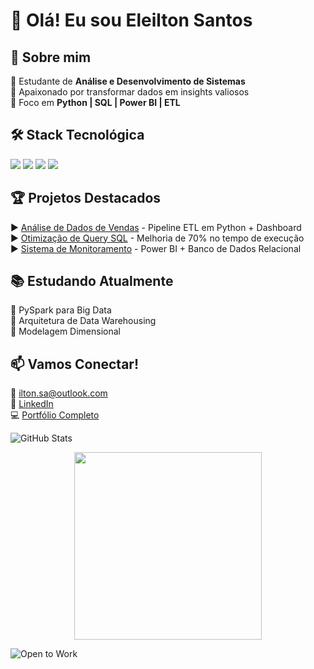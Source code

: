 # 👋 Olá! Eu sou Eleilton Santos  

## 🚀 Sobre mim  
🔹 Estudante de **Análise e Desenvolvimento de Sistemas**  
🔹 Apaixonado por transformar dados em insights valiosos  
🔹 Foco em **Python | SQL | Power BI | ETL**  

## 🛠️ Stack Tecnológica  
<p align="left">
  <img src="https://img.shields.io/badge/Python-3776AB?style=for-the-badge&logo=python&logoColor=white"/>
  <img src="https://img.shields.io/badge/SQL-4479A1?style=for-the-badge&logo=postgresql&logoColor=white"/>
  <img src="https://img.shields.io/badge/PowerBI-F2C811?style=for-the-badge&logo=powerbi&logoColor=black"/>
  <img src="https://img.shields.io/badge/Pandas-150458?style=for-the-badge&logo=pandas&logoColor=white"/>
</p>

## 🏆 Projetos Destacados
▶️ [Análise de Dados de Vendas](link) - Pipeline ETL em Python + Dashboard  
▶️ [Otimização de Query SQL](link) - Melhoria de 70% no tempo de execução  
▶️ [Sistema de Monitoramento](link) - Power BI + Banco de Dados Relacional  

## 📚 Estudando Atualmente  
📌 PySpark para Big Data  
📌 Arquitetura de Data Warehousing  
📌 Modelagem Dimensional  

## 📫 Vamos Conectar!  
📧 [ilton.sa@outlook.com](mailto:ilton.sa@outlook.com)  
🔗 [LinkedIn](https://www.linkedin.com/in/iltonsantos/)  
💻 [Portfólio Completo](https://github.com/Iltonns)  

![GitHub Stats](https://github-readme-stats.vercel.app/api?username=Iltonns&show_icons=true&theme=radical)


<p align="center">
  <img src="https://media.giphy.com/media/v1.Y2lkPTc5MGI3NjExcDFoODNqYjJtY2R5Y2UwZXVkOGVqY2JicDZ4ZG0xbnRqY2V6cW9xZiZlcD12MV9pbnRlcm5hbF9naWZfYnlfaWQmY3Q9Zw/qgQUggAC3Pfv687qPC/giphy.gif" width="300">
</p>

<img src="https://img.shields.io/badge/Open%20to%20Work-Data%20Analyst%20%7C%20BI%20Developer-brightgreen" alt="Open to Work">
